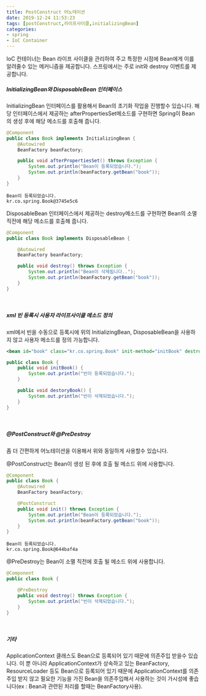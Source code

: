 ```yaml
---
title: PostConstruct 어노테이션
date: 2019-12-24 11:53:23
tags: [postConstruct,라이프사이클,initializingBean]
categories:
- spring
- IoC Container
---
```


IoC 컨테이너는 Bean 라이프 사이클을 관리하여 주고 특정한 시점에 Bean에게 이를 알려줄수 있는 메커니즘을 제공합니다. 스프링에서는 주로 init와 destroy 이벤트를 제공합니다.

##### InitializingBean와 DisposableBean 인터페이스

InitializingBean 인터페이스를 활용해서 Bean의 초기화 작업을 진행할수 있습니다. 해당 인터페이스에서 제공하는 afterPropertiesSet메소드를 구현하면 Spring이 Bean의 생성 후에 해당 메소드를 호출해 줍니다.

```java
@Component
public class Book implements InitializingBean {
    @Autowired
    BeanFactory beanFactory;

    public void afterPropertiesSet() throws Exception {
        System.out.println("Bean이 등록되었습니다.");
        System.out.println(beanFactory.getBean("book"));
    }
}

```

```
Bean이 등록되었습니다.
kr.co.spring.Book@3745e5c6
```

DisposableBean 인터페이스에서 제공하는 destroy메소드를 구현하면 Bean의 소멸 직전에 해당 메소드를 호출해 줍니다.

```java
@Component
public class Book implements DisposableBean {

    @Autowired
    BeanFactory beanFactory;

    public void destroy() throws Exception {
        System.out.println("Bean이 삭제됩니다..");
        System.out.println(beanFactory.getBean("book"));
    }
}
```

<br>

##### xml 빈 등록시 사용자 라이프사이클 메소드 정의

xml에서 빈을 수동으로 등록시에 위의 InitializingBean, DisposableBean을 사용하지 않고 사용자 메소드를 정의 가능합니다.

```xml
<bean id="book" class="kr.co.spring.Book" init-method="initBook" destroy-method="destroyBook"/>
```

```java
public class Book {
    public void initBook() {
        System.out.println("빈이 등록되었습니다.");
    }

    public void destoryBook() {
        System.out.println("빈이 삭제되었습니다.");
    }
}
```

<br>

##### @PostConstruct와 @PreDestroy

좀 더 간편하게 어노테이션을 이용해서 위와 동일하게 사용할수 있습니다.

@PostConstruct는 Bean이 생성 된 후에 호출 될 메소드 위에 사용합니다.

```java
@Component
public class Book {
    @Autowired
    BeanFactory beanFactory;

    @PostConstruct
    public void init() throws Exception {
        System.out.println("Bean이 등록되었습니다.");
        System.out.println(beanFactory.getBean("book"));
    }
}
```

```
Bean이 등록되었습니다.
kr.co.spring.Book@644baf4a
```

@PreDestroy는 Bean이 소멸 직전에 호출 될 메소드 위에 사용합니다.


```java
@Component
public class Book {

    @PreDestroy
    public void destroy() throws Exception {
        System.out.println("빈이 삭제되었습니다.");
    }
}
```

<br>

##### 기타

ApplicationContext 클래스도 Bean으로 등록되어 있기 때문에 의존주입 받을수 있습니다. 이 뿐 아니라 ApplicationContext가 상속하고 있는 BeanFactory, ResourceLoader 등도 Bean으로 등록되어 있기 때문에 ApplicationContext를 의존주입 받지 않고 필요한 기능을 가진 Bean을 의존주입해서 사용하는 것이 가시성에 좋습니다(ex : Bean과 관련된 처리를 할때는 BeanFactory사용).